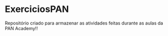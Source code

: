 # ExerciciosPAN

Repositório criado para armazenar as atividades feitas durante as aulas da PAN Academy!!

